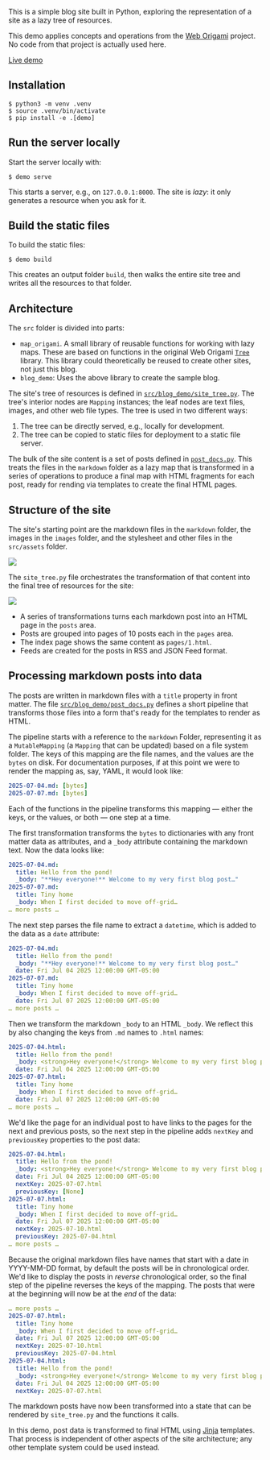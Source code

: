 This is a simple blog site built in Python, exploring the representation of a site as a lazy tree of resources.

This demo applies concepts and operations from the [Web Origami](https://weborigami.org) project. No code from that project is actually used here.

[Live demo](https://pondlife-python.netlify.app)

## Installation

```console
$ python3 -m venv .venv
$ source .venv/bin/activate
$ pip install -e .[demo]
```

## Run the server locally

Start the server locally with:

```console
$ demo serve
```

This starts a server, e.g., on `127.0.0.1:8000`. The site is _lazy_: it only generates a resource when you ask for it.

## Build the static files

To build the static files:

```console
$ demo build
```

This creates an output folder `build`, then walks the entire site tree and writes all the resources to that folder.

## Architecture

The `src` folder is divided into parts:

- `map_origami`. A small library of reusable functions for working with lazy maps. These are based on functions in the original Web Origami [`Tree`](https://weborigami.org/builtin/tree) library. This library could theoretically be reused to create other sites, not just this blog.
- `blog_demo`: Uses the above library to create the sample blog.

The site's tree of resources is defined in [`src/blog_demo/site_tree.py`](./src/blog_demo/site_tree.py). The tree's interior nodes are `Mapping` instances; the leaf nodes are text files, images, and other web file types. The tree is used in two different ways:

1. The tree can be directly served, e.g., locally for development.
2. The tree can be copied to static files for deployment to a static file server.

The bulk of the site content is a set of posts defined in [`post_docs.py`](./src/blog_demo/post_docs.py). This treats the files in the `markdown` folder as a lazy map that is transformed in a series of operations to produce a final map with HTML fragments for each post, ready for rending via templates to create the final HTML pages.

## Structure of the site

The site's starting point are the markdown files in the `markdown` folder, the images in the `images` folder, and the stylesheet and other files in the `src/assets` folder.

<img src="docs/start.svg">

The `site_tree.py` file orchestrates the transformation of that content into the final tree of resources for the site:

<img src="docs/end.svg">

- A series of transformations turns each markdown post into an HTML page in the `posts` area.
- Posts are grouped into pages of 10 posts each in the `pages` area.
- The index page shows the same content as `pages/1.html`.
- Feeds are created for the posts in RSS and JSON Feed format.

## Processing markdown posts into data

The posts are written in markdown files with a `title` property in front matter. The file [`src/blog_demo/post_docs.py`](./src/blog_demo/post_docs.py) defines a short pipeline that transforms those files into a form that's ready for the templates to render as HTML.

The pipeline starts with a reference to the `markdown` Folder, representing it as a `MutableMapping` (a `Mapping` that can be updated) based on a file system folder. The keys of this mapping are the file names, and the values are the `bytes` on disk. For documentation purposes, if at this point we were to render the mapping as, say, YAML, it would look like:

```yaml
2025-07-04.md: [bytes]
2025-07-07.md: [bytes]
```

Each of the functions in the pipeline transforms this mapping — either the keys, or the values, or both — one step at a time.

The first transformation transforms the `bytes` to dictionaries with any front matter data as attributes, and a `_body` attribute containing the markdown text. Now the data looks like:

```yaml
2025-07-04.md:
  title: Hello from the pond!
  _body: "**Hey everyone!** Welcome to my very first blog post…"
2025-07-07.md:
  title: Tiny home
  _body: When I first decided to move off-grid…
… more posts …
```

The next step parses the file name to extract a `datetime`, which is added to the data as a `date` attribute:

```yaml
2025-07-04.md:
  title: Hello from the pond!
  _body: "**Hey everyone!** Welcome to my very first blog post…"
  date: Fri Jul 04 2025 12:00:00 GMT-05:00
2025-07-07.md:
  title: Tiny home
  _body: When I first decided to move off-grid…
  date: Fri Jul 07 2025 12:00:00 GMT-05:00
… more posts …
```

Then we transform the markdown `_body` to an HTML `_body`. We reflect this by also changing the keys from `.md` names to `.html` names:

```yaml
2025-07-04.html:
  title: Hello from the pond!
  _body: <strong>Hey everyone!</strong> Welcome to my very first blog post…
  date: Fri Jul 04 2025 12:00:00 GMT-05:00
2025-07-07.html:
  title: Tiny home
  _body: When I first decided to move off-grid…
  date: Fri Jul 07 2025 12:00:00 GMT-05:00
… more posts …
```

We'd like the page for an individual post to have links to the pages for the next and previous posts, so the next step in the pipeline adds `nextKey` and `previousKey` properties to the post data:

```yaml
2025-07-04.html:
  title: Hello from the pond!
  _body: <strong>Hey everyone!</strong> Welcome to my very first blog post…
  date: Fri Jul 04 2025 12:00:00 GMT-05:00
  nextKey: 2025-07-07.html
  previousKey: [None]
2025-07-07.html:
  title: Tiny home
  _body: When I first decided to move off-grid…
  date: Fri Jul 07 2025 12:00:00 GMT-05:00
  nextKey: 2025-07-10.html
  previousKey: 2025-07-04.html
… more posts …
```

Because the original markdown files have names that start with a date in YYYY-MM-DD format, by default the posts will be in chronological order. We'd like to display the posts in _reverse_ chronological order, so the final step of the pipeline reverses the keys of the mapping. The posts that were at the beginning will now be at the _end_ of the data:

```yaml
… more posts …
2025-07-07.html:
  title: Tiny home
  _body: When I first decided to move off-grid…
  date: Fri Jul 07 2025 12:00:00 GMT-05:00
  nextKey: 2025-07-10.html
  previousKey: 2025-07-04.html
2025-07-04.html:
  title: Hello from the pond!
  _body: <strong>Hey everyone!</strong> Welcome to my very first blog post…
  date: Fri Jul 04 2025 12:00:00 GMT-05:00
  nextKey: 2025-07-07.html
```

The markdown posts have now been transformed into a state that can be rendered by `site_tree.py` and the functions it calls.

In this demo, post data is transformed to final HTML using [Jinja](https://jinja.palletsprojects.com/) templates. That process is independent of other aspects of the site architecture; any other template system could be used instead.
